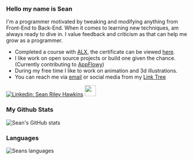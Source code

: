### Hello my name is Sean


I'm a programmer motivated by tweaking and modifying anything from Front-End to Back-End. When it comes to learning new techniques, am always ready to dive in.
I value feedback and criticism as that can help me grow as a programmer.

* Completed a course with [ALX](https://www.alxafrica.com/programmes/), the certificate can be viewed [here](https://alx-intranet-active-storage-production.s3.amazonaws.com/0vo5faofscqi3kfldks6bvf82rvk?response-content-disposition=inline%3B%20filename%3D%2217-short-specializations-certificate-sean-riley-hawkins.png%22%3B%20filename%2A%3DUTF-8%27%2717-short-specializations-certificate-sean-riley-hawkins.png&response-content-type=image%2Fpng&X-Amz-Algorithm=AWS4-HMAC-SHA256&X-Amz-Credential=AKIARDDGGGOUSBVO6H7D%2F20250325%2Fus-east-1%2Fs3%2Faws4_request&X-Amz-Date=20250325T180113Z&X-Amz-Expires=300&X-Amz-SignedHeaders=host&X-Amz-Signature=638c8fd3a83b67644f2cc84790d114a144648ec1c1239a06cba4793173f54bd1).
* I like work on open source projects or build one given the chance. (Currently contributing to [AppFlowy](https://github.com/AppFlowy-IO/AppFlowy))
* During my free time I like to work on animation and 3d illustrations.
* You can reach me via [email](mailto:rileyhawk249@gmail.com) or social media from my [Link Tree](https://linktr.ee/seanrileyhawkins)

[![Linkedin: Sean Riley Hawkins](https://img.shields.io/badge/-SeanRileyHawkins-blue?style=flat-square&logo=Linkedin&logoColor=white&link=https://www.linkedin.com/in/sean-riley-hawkins-253ab81a2/)](https://www.linkedin.com/in/sean-riley-hawkins-253ab81a2/) <img src="https://raw.githubusercontent.com/MartinHeinz/MartinHeinz/master/wave.gif" width="30px">
<!--
### My Github Stats
![Sean's GitHub stats](https://github-readme-stats.vercel.app/api?username=rileyhawk1417&count_private=true)
-->
<!--
### Language and Tools:
<p>

<br />
-->

  <!-- Your languages and tools. Be careful with the alignment. 
  You can use this sites to get logos: https://www.vectorlogo.zone or https://simpleicons.org/
Will uncomment some skills when Am confident to learn them
  -->
### My Github Stats  
![Sean's GitHub stats](https://github-readme-stats.vercel.app/api?username=rileyhawk1417&show_icons=true&theme=transparent)
<br />

### Languages
![Seans languages](https://github-readme-stats.vercel.app/api/top-langs/?username=rileyhawk1417&count_private=true&theme=radical&show_icons=true&layout=compact)
</p> 
